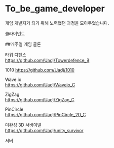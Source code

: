 # To_be_game_developer
게임 개발자가 되기 위해 노력했던 과정을 모아두었습니다.

클라이언트

##캐주얼 게임 클론 

타워 디펜스  
https://github.com/Uadj/Towerdefence_B  

1010
https://github.com/Uadj/1010

Wave.io  
https://github.com/Uadj/Waveio_C  

ZigZag  
https://github.com/Uadj/ZigZag_C  

PinCircle  
https://github.com/Uadj/PinCircle_2D_C  

미완성 3D 서바이벌  
https://github.com/Uadj/unity_survivor  

서버
